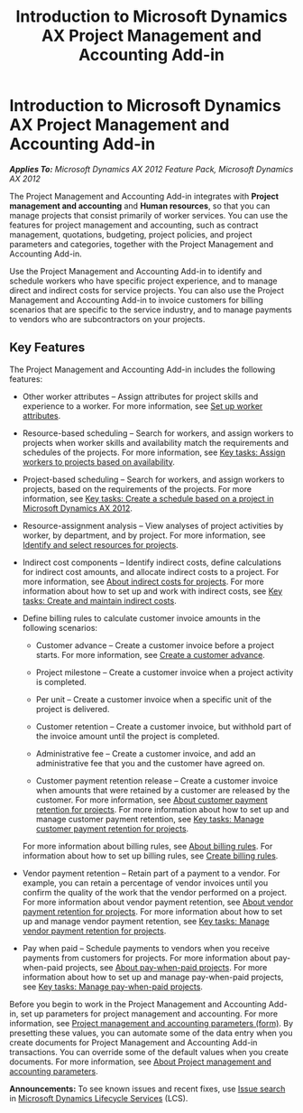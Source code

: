 ﻿---
title: Introduction to Microsoft Dynamics AX Project Management and Accounting Add-in
TOCTitle: Introduction to Microsoft Dynamics AX Project Management and Accounting Add-in
ms:assetid: 59a18425-f0c1-4715-b1ea-35d8df708917
ms:mtpsurl: https://technet.microsoft.com/en-us/library/Hh208976(v=AX.60)
ms:contentKeyID: 36057349
ms.date: 04/18/2014
mtps_version: v=AX.60
f1_keywords:
- retention
- project add-in
- customer invoices
- milestone
- pay when paid
- retainage
- worker services
---

# Introduction to Microsoft Dynamics AX Project Management and Accounting Add-in 


_**Applies To:** Microsoft Dynamics AX 2012 Feature Pack, Microsoft Dynamics AX 2012_

The Project Management and Accounting Add-in integrates with **Project management and accounting** and **Human resources**, so that you can manage projects that consist primarily of worker services. You can use the features for project management and accounting, such as contract management, quotations, budgeting, project policies, and project parameters and categories, together with the Project Management and Accounting Add-in.

Use the Project Management and Accounting Add-in to identify and schedule workers who have specific project experience, and to manage direct and indirect costs for service projects. You can also use the Project Management and Accounting Add-in to invoice customers for billing scenarios that are specific to the service industry, and to manage payments to vendors who are subcontractors on your projects.

## Key Features

The Project Management and Accounting Add-in includes the following features:

  - Other worker attributes – Assign attributes for project skills and experience to a worker. For more information, see [Set up worker attributes](set-up-worker-attributes.md).

  - Resource-based scheduling – Search for workers, and assign workers to projects when worker skills and availability match the requirements and schedules of the projects. For more information, see [Key tasks: Assign workers to projects based on availability](key-tasks-assign-workers-to-projects-based-on-availability.md).

  - Project-based scheduling – Search for workers, and assign workers to projects, based on the requirements of the projects. For more information, see [Key tasks: Create a schedule based on a project in Microsoft Dynamics AX 2012](key-tasks-create-a-schedule-based-on-a-project-in-microsoft-dynamics-ax-2012.md).

  - Resource-assignment analysis – View analyses of project activities by worker, by department, and by project. For more information, see [Identify and select resources for projects](identify-and-assign-qualified-workers-to-projects.md).

  - Indirect cost components – Identify indirect costs, define calculations for indirect cost amounts, and allocate indirect costs to a project. For more information, see [About indirect costs for projects](about-indirect-costs-for-projects.md). For more information about how to set up and work with indirect costs, see [Key tasks: Create and maintain indirect costs](key-tasks-create-and-maintain-indirect-costs.md).

  - Define billing rules to calculate customer invoice amounts in the following scenarios:
    
      - Customer advance – Create a customer invoice before a project starts. For more information, see [Create a customer advance](create-a-customer-advance.md).
    
      - Project milestone – Create a customer invoice when a project activity is completed.
    
      - Per unit – Create a customer invoice when a specific unit of the project is delivered.
    
      - Customer retention – Create a customer invoice, but withhold part of the invoice amount until the project is completed.
    
      - Administrative fee – Create a customer invoice, and add an administrative fee that you and the customer have agreed on.
    
      - Customer payment retention release – Create a customer invoice when amounts that were retained by a customer are released by the customer. For more information, see [About customer payment retention for projects](about-customer-payment-retention-for-projects.md). For more information about how to set up and manage customer payment retention, see [Key tasks: Manage customer payment retention for projects](key-tasks-manage-customer-payment-retention-for-projects.md).
    
    For more information about billing rules, see [About billing rules](about-billing-rules.md). For information about how to set up billing rules, see [Create billing rules](create-billing-rules.md).

  - Vendor payment retention – Retain part of a payment to a vendor. For example, you can retain a percentage of vendor invoices until you confirm the quality of the work that the vendor performed on a project. For more information about vendor payment retention, see [About vendor payment retention for projects](about-vendor-payment-retention-for-projects.md). For more information about how to set up and manage vendor payment retention, see [Key tasks: Manage vendor payment retention for projects](key-tasks-manage-vendor-payment-retention-for-projects.md).

  - Pay when paid – Schedule payments to vendors when you receive payments from customers for projects. For more information about pay-when-paid projects, see [About pay-when-paid projects](about-pay-when-paid-projects.md). For more information about how to set up and manage pay-when-paid projects, see [Key tasks: Manage pay-when-paid projects](key-tasks-manage-pay-when-paid-projects.md).

Before you begin to work in the Project Management and Accounting Add-in, set up parameters for project management and accounting. For more information, see [Project management and accounting parameters (form)](https://technet.microsoft.com/en-us/library/aa599440\(v=ax.60\)). By presetting these values, you can automate some of the data entry when you create documents for Project Management and Accounting Add-in transactions. You can override some of the default values when you create documents. For more information, see [About Project management and accounting parameters](about-project-management-and-accounting-parameters.md).

  
**Announcements:** To see known issues and recent fixes, use [Issue search](http://go.microsoft.com/fwlink/?linkid=389258) in [Microsoft Dynamics Lifecycle Services](http://go.microsoft.com/fwlink/?linkid=306505) (LCS).

